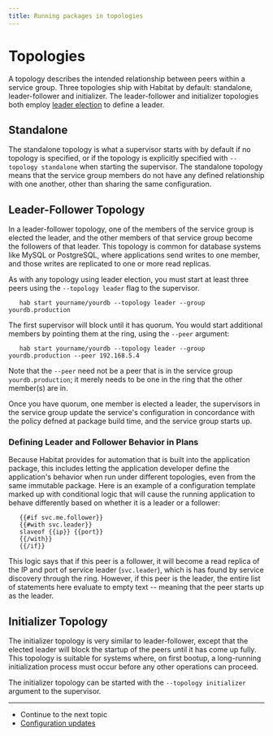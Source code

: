 ```yaml
---
title: Running packages in topologies
---
```


# Topologies

A topology describes the intended relationship between peers within a service group. Three topologies ship with Habitat by default: standalone, leader-follower and initializer. The leader-follower and initializer topologies both employ [leader election](/docs/internals-leader-election) to define a leader.

## Standalone

The standalone topology is what a supervisor starts with by default if no topology is specified, or if the topology is explicitly specified with `--topology standalone` when starting the supervisor. The standalone topology means that the service group members do not have any defined relationship with one another, other than sharing the same configuration.

## Leader-Follower Topology

In a leader-follower topology, one of the members of the service group is elected the leader, and the other members of that service group become the followers of that leader. This topology is common for database systems like MySQL or PostgreSQL, where applications send writes to one member, and those writes are replicated to one or more read replicas.

As with any topology using leader election, you must start at least three peers using the `--topology leader` flag to the supervisor.

       hab start yourname/yourdb --topology leader --group yourdb.production

The first supervisor will block until it has quorum. You would start additional members by pointing them at the ring, using the `--peer` argument:

       hab start yourname/yourdb --topology leader --group yourdb.production --peer 192.168.5.4

Note that the `--peer` need not be a peer that is in the service group `yourdb.production`; it merely needs to be one in the ring that the other member(s) are in.

Once you have quorum, one member is elected a leader, the supervisors in the service group update the service's configuration in concordance with the policy defned at package build time, and the service group starts up.

### Defining Leader and Follower Behavior in Plans

Because Habitat provides for automation that is built into the application package, this includes letting the application developer define the application's behavior when run under different topologies, even from the same immutable package. Here is an example of a configuration template marked up with conditional logic that will cause the running application to behave differently based on whether it is a leader or a follower:

       {{#if svc.me.follower}}
       {{#with svc.leader}}
       slaveof {{ip}} {{port}}
       {{/with}}
       {{/if}}

This logic says that if this peer is a follower, it will become a read replica of the IP and port of service leader (`svc.leader`), which is has found by service discovery through the ring. However, if this peer is the leader, the entire list of statements here evaluate to empty text -- meaning that the peer starts up as the leader.

## Initializer Topology

The initializer topology is very similar to leader-follower, except that the elected leader will block the startup of the peers until it has come up fully. This topology is suitable for systems where, on first bootup, a long-running initialization process must occur before any other operations can proceed.

The initializer topology can be started with the `--topology initializer` argument to the supervisor.

<hr>
<ul class="main-content--link-nav">
  <li>Continue to the next topic</li>
  <li><a href="/docs/run-packages-apply-config-updates">Configuration updates</a></li>
</ul>
